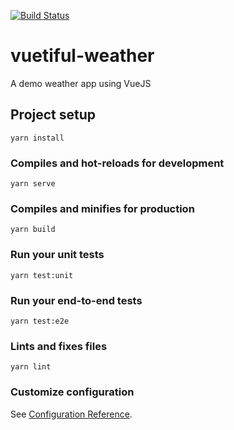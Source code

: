 [![Build Status](https://travis-ci.org/AdamModus/vuetiful-weather.svg?branch=master)](https://travis-ci.org/AdamModus/vuetiful-weather)

# vuetiful-weather
A demo weather app using VueJS

## Project setup
```
yarn install
```

### Compiles and hot-reloads for development
```
yarn serve
```

### Compiles and minifies for production
```
yarn build
```

### Run your unit tests
```
yarn test:unit
```

### Run your end-to-end tests
```
yarn test:e2e
```

### Lints and fixes files
```
yarn lint
```

### Customize configuration
See [Configuration Reference](https://cli.vuejs.org/config/).
